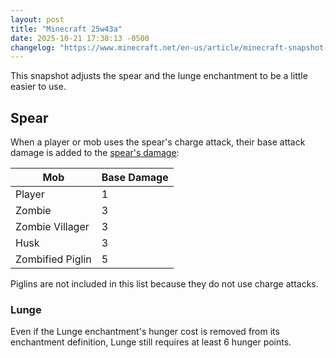 ```yaml
---
layout: post
title: "Minecraft 25w43a"
date: 2025-10-21 17:38:13 -0500
changelog: "https://www.minecraft.net/en-us/article/minecraft-snapshot-25w43a"
---
```


This snapshot adjusts the spear and the lunge enchantment to be a little easier to use.

## Spear

When a player or mob uses the spear's charge attack, their base attack damage is added to the [spear's damage](/snapshots/25w41a#charge-attack):

| Mob              | Base Damage |
| ---------------- | ----------- |
| Player           | 1           |
| Zombie           | 3           |
| Zombie Villager  | 3           |
| Husk             | 3           |
| Zombified Piglin | 5           |

Piglins are not included in this list because they do not use charge attacks.

### Lunge

Even if the Lunge enchantment's hunger cost is removed from its enchantment definition, Lunge still requires at least 6 hunger points.

